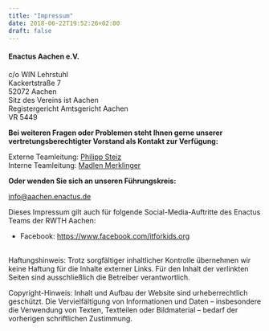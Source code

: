 ```yaml
---
title: "Impressum"
date: 2018-06-22T19:52:26+02:00
draft: false
---
```


#### Enactus Aachen e.V.

c/o WIN Lehrstuhl \
Kackertstraße 7 \
52072 Aachen \
Sitz des Vereins ist Aachen \
Registergericht Amtsgericht Aachen \
VR 5449

**Bei weiteren Fragen oder Problemen steht Ihnen gerne unserer vertretungsberechtigter Vorstand als Kontakt zur Verfügung:**

Externe Teamleitung: [Philipp Steiz](mailto:teamleitung@aachen.enactus.de) \
Interne Teamleitung: [Madlen Merklinger](mailto:teamleitung@aachen.enactus.de)

**Oder wenden Sie sich an unseren Führungskreis:**

[info@aachen.enactus.de](mailto:info@aachen.enactus.de)

Dieses Impressum gilt auch für folgende Social-Media-Auftritte des Enactus Teams der RWTH Aachen:

- Facebook: https://www.facebook.com/itforkids.org

\
Haftungshinweis: Trotz sorgfältiger inhaltlicher Kontrolle übernehmen wir keine Haftung für die Inhalte externer Links. Für den Inhalt der verlinkten Seiten sind ausschließlich die Betreiber verantwortlich.

Copyright-Hinweis: Inhalt und Aufbau der Website sind urheberrechtlich geschützt. Die Vervielfältigung von Informationen und Daten – insbesondere die Verwendung von Texten, Textteilen oder Bildmaterial – bedarf der vorherigen schriftlichen Zustimmung.
